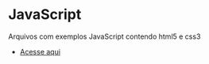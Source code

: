 # JavaScript
 
 Arquivos com exemplos JavaScript contendo html5 e css3 
 
* [Acesse aqui](https://romulocriston.github.io/javascript/)
